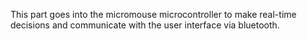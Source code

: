 This part goes into the micromouse microcontroller to make real-time
 decisions and communicate with the user interface via bluetooth.

